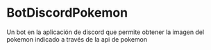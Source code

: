 # BotDiscordPokemon
Un bot en la aplicación de discord que permite obtener la imagen del pokemon indicado a través de la api de pokemon 

